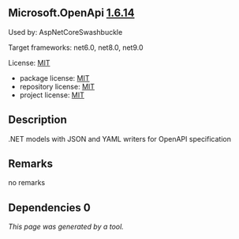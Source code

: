 Microsoft.OpenApi [1.6.14](https://www.nuget.org/packages/Microsoft.OpenApi/1.6.14)
--------------------

Used by: AspNetCoreSwashbuckle

Target frameworks: net6.0, net8.0, net9.0

License: [MIT](../../../../licenses/mit) 

- package license: [MIT](https://licenses.nuget.org/MIT) 
- repository license: [MIT](https://github.com/Microsoft/OpenAPI.NET) 
- project license: [MIT](https://github.com/Microsoft/OpenAPI.NET) 

Description
-----------
.NET models with JSON and YAML writers for OpenAPI specification

Remarks
-----------
no remarks


Dependencies 0
-----------


*This page was generated by a tool.*